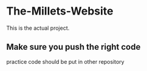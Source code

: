 # The-Millets-Website
This is the actual project.

## Make sure you push the right code
practice code should be put in other repository
